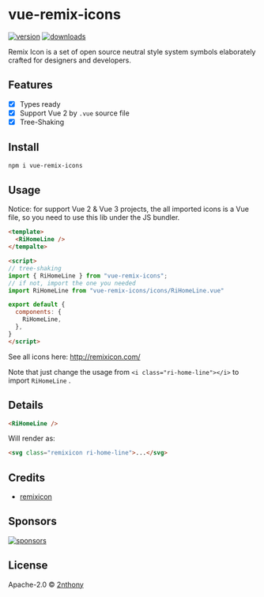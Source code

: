 # vue-remix-icons

[![version](https://img.shields.io/npm/v/vue-remix-icons?label=&color=29BC9B)](https://npm.im/vue-remix-icons)
[![downloads](https://img.shields.io/npm/dm/vue-remix-icons?label=&color=29BC9B)](https://npm.im/vue-remix-icons)

Remix Icon is a set of open source neutral style system symbols elaborately crafted for designers and developers.


## Features

- [x] Types ready
- [x] Support Vue 2 by `.vue` source file
- [x] Tree-Shaking

## Install

```bash
npm i vue-remix-icons
```

## Usage

Notice: for support Vue 2 & Vue 3 projects, the all imported icons is a Vue file, so you need to use this lib under the JS bundler.

```html
<template>
  <RiHomeLine />
</tempalte>

<script>
// tree-shaking
import { RiHomeLine } from "vue-remix-icons";
// if not, import the one you needed
import RiHomeLine from "vue-remix-icons/icons/RiHomeLine.vue"

export default {
  components: {
    RiHomeLine,
  },
}
</script>
```

See all icons here: http://remixicon.com/

Note that just change the usage from `<i class="ri-home-line"></i>` to import `RiHomeLine` .

## Details

```html
<RiHomeLine />
```

Will render as:

```html
<svg class="remixicon ri-home-line">...</svg>
```

## Credits

- [remixicon](https://github.com/Remix-Design/remixicon)

## Sponsors

[![sponsors](https://cdn.jsdelivr.net/gh/2nthony/sponsors-image/sponsors.svg)](https://github.com/sponsors/2nthony)

## License

Apache-2.0 &copy; [2nthony](https://github.com/sponsors/2nthony)
